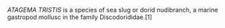 _ATAGEMA TRISTIS_ is a species of sea slug or dorid nudibranch, a marine gastropod mollusc in the family Discodorididae.[1]

